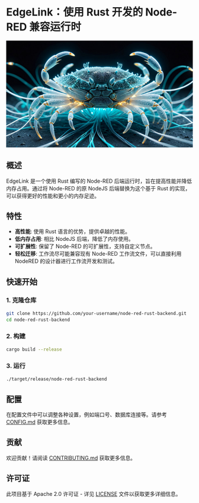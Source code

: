 # EdgeLink：使用 Rust 开发的 Node-RED 兼容运行时

![Node-RED Rust Backend](assets/banner.jpg)

## 概述

EdgeLink 是一个使用 Rust 编写的 Node-RED 后端运行时，旨在提高性能并降低内存占用。通过将 Node-RED 的原 NodeJS 后端替换为这个基于 Rust 的实现，可以获得更好的性能和更小的内存足迹。

## 特性

- **高性能**: 使用 Rust 语言的优势，提供卓越的性能。
- **低内存占用**: 相比 NodeJS 后端，降低了内存使用。
- **可扩展性**: 保留了 Node-RED 的可扩展性，支持自定义节点。
- **轻松迁移**: 工作流尽可能兼容现有 Node-RED 工作流文件，可以直接利用 NodeRED 的设计器进行工作流开发和测试。

## 快速开始

### 1. 克隆仓库

```bash
git clone https://github.com/your-username/node-red-rust-backend.git
cd node-red-rust-backend
```

### 2. 构建

```bash
cargo build --release
```

### 3. 运行

```bash
./target/release/node-red-rust-backend
```

## 配置

在配置文件中可以调整各种设置，例如端口号、数据库连接等。请参考 [CONFIG.md](docs/CONFIG.md) 获取更多信息。

## 贡献

欢迎贡献！请阅读 [CONTRIBUTING.md](CONTRIBUTING.md) 获取更多信息。

## 许可证

此项目基于 Apache 2.0 许可证 - 详见 [LICENSE](LICENSE) 文件以获取更多详细信息。
